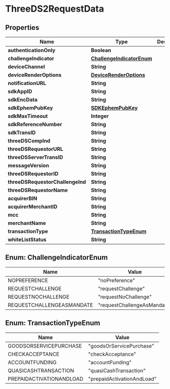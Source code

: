 

# ThreeDS2RequestData


## Properties

| Name | Type | Description | Notes |
|------------ | ------------- | ------------- | -------------|
|**authenticationOnly** | **Boolean** |  |  [optional] |
|**challengeIndicator** | [**ChallengeIndicatorEnum**](#ChallengeIndicatorEnum) |  |  [optional] |
|**deviceChannel** | **String** |  |  [optional] |
|**deviceRenderOptions** | [**DeviceRenderOptions**](DeviceRenderOptions.md) |  |  [optional] |
|**notificationURL** | **String** |  |  [optional] |
|**sdkAppID** | **String** |  |  [optional] |
|**sdkEncData** | **String** |  |  [optional] |
|**sdkEphemPubKey** | [**SDKEphemPubKey**](SDKEphemPubKey.md) |  |  [optional] |
|**sdkMaxTimeout** | **Integer** |  |  [optional] |
|**sdkReferenceNumber** | **String** |  |  [optional] |
|**sdkTransID** | **String** |  |  [optional] |
|**threeDSCompInd** | **String** |  |  [optional] |
|**threeDSRequestorURL** | **String** |  |  [optional] |
|**threeDSServerTransID** | **String** |  |  [optional] |
|**messageVersion** | **String** |  |  [optional] |
|**threeDSRequestorID** | **String** |  |  [optional] |
|**threeDSRequestorChallengeInd** | **String** |  |  [optional] |
|**threeDSRequestorName** | **String** |  |  [optional] |
|**acquirerBIN** | **String** |  |  [optional] |
|**acquirerMerchantID** | **String** |  |  [optional] |
|**mcc** | **String** |  |  [optional] |
|**merchantName** | **String** |  |  [optional] |
|**transactionType** | [**TransactionTypeEnum**](#TransactionTypeEnum) |  |  [optional] |
|**whiteListStatus** | **String** |  |  [optional] |



## Enum: ChallengeIndicatorEnum

| Name | Value |
|---- | -----|
| NOPREFERENCE | &quot;noPreference&quot; |
| REQUESTCHALLENGE | &quot;requestChallenge&quot; |
| REQUESTNOCHALLENGE | &quot;requestNoChallenge&quot; |
| REQUESTCHALLENGEASMANDATE | &quot;requestChallengeAsMandate&quot; |



## Enum: TransactionTypeEnum

| Name | Value |
|---- | -----|
| GOODSORSERVICEPURCHASE | &quot;goodsOrServicePurchase&quot; |
| CHECKACCEPTANCE | &quot;checkAcceptance&quot; |
| ACCOUNTFUNDING | &quot;accountFunding&quot; |
| QUASICASHTRANSACTION | &quot;quasiCashTransaction&quot; |
| PREPAIDACTIVATIONANDLOAD | &quot;prepaidActivationAndLoad&quot; |



